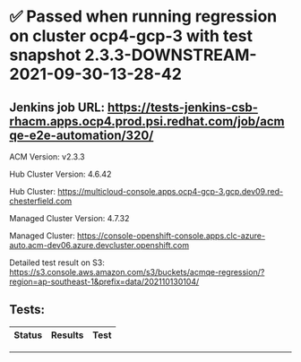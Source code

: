 # :white_check_mark: Passed when running regression on cluster ocp4-gcp-3 with test snapshot 2.3.3-DOWNSTREAM-2021-09-30-13-28-42 

## Jenkins job URL: https://tests-jenkins-csb-rhacm.apps.ocp4.prod.psi.redhat.com/job/acmqe-e2e-automation/320/


ACM Version: v2.3.3

Hub Cluster Version: 4.6.42

Hub Cluster: https://multicloud-console.apps.ocp4-gcp-3.gcp.dev09.red-chesterfield.com

Managed Cluster Version: 4.7.32

Managed Cluster: https://console-openshift-console.apps.clc-azure-auto.acm-dev06.azure.devcluster.openshift.com

Detailed test result on S3: https://s3.console.aws.amazon.com/s3/buckets/acmqe-regression/?region=ap-southeast-1&prefix=data/202110130104/

## Tests:

|Status|Results|Test|
|---|---|---|


---

